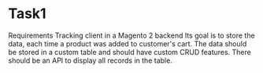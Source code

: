 # Task1
Requirements
Tracking client in a Magento 2 backend
Its goal is to store the data, each time a product was added to customer's cart.
The data should be stored in a custom table and should have custom CRUD features. 
There should be an API to display all records in the table.
